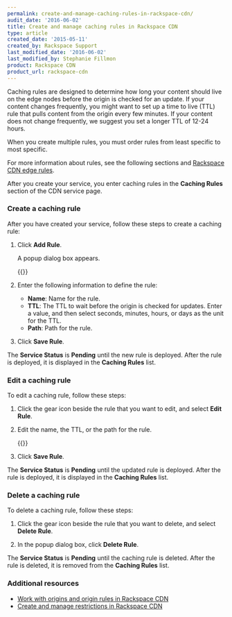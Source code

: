```yaml
---
permalink: create-and-manage-caching-rules-in-rackspace-cdn/
audit_date: '2016-06-02'
title: Create and manage caching rules in Rackspace CDN
type: article
created_date: '2015-05-11'
created_by: Rackspace Support
last_modified_date: '2016-06-02'
last_modified_by: Stephanie Fillmon
product: Rackspace CDN
product_url: rackspace-cdn
---
```


Caching rules are designed to determine how long your content should
live on the edge nodes before the origin is checked for an update. If
your content changes frequently, you might want to set up a time to live
(TTL) rule that pulls content from the origin every few minutes. If your
content does not change frequently, we suggest you set a longer TTL of
12-24 hours.

When you create multiple rules, you must order rules from least specific
to most specific.

For more information about rules, see the following sections and
[Rackspace CDN edge
rules](/how-to/rackspace-cdn-edge-rules).

After you create your service, you enter caching rules in the **Caching
Rules** section of the CDN service page.

### Create a caching rule

After you have created your service, follow these steps to create a
caching rule:

1. Click **Add Rule**.

   A popup dialog box appears.

   {{<image src="ScreenShot2015-10-02at11.22.58AM.png" alt="" title="">}}

2. Enter the following information to define the rule:

   - **Name**: Name for the rule.
   - **TTL**: The TTL to wait before the origin is checked for updates.
    Enter a value, and then select seconds, minutes, hours, or days as
    the unit for the TTL.
   - **Path**: Path for the rule.

3. Click **Save Rule**.

The **Service Status** is **Pending** until the new rule is deployed. After the rule is deployed, it is displayed in the **Caching Rules** list.

### Edit a caching rule

To edit a caching rule, follow these steps:

1. Click the gear icon beside the rule that you want to edit, and select
**Edit Rule**.

2. Edit the name, the TTL, or the path for the rule.

   {{<image src="ScreenShot2015-10-02at11.39.23AM.png" alt="" title="">}}

3. Click **Save Rule**.

The **Service Status** is **Pending** until the
updated rule is deployed. After the rule is deployed, it is displayed in
the **Caching Rules** list.

### Delete a caching rule

To delete a caching rule, follow these steps:

1. Click the gear icon beside the rule that you want to delete, and
select **Delete Rule**.

2. In the popup dialog box, click **Delete Rule**.

The **Service Status** is **Pending** until the caching rule is deleted.
After the rule is deleted, it is removed from the **Caching Rules**
list.

### Additional resources

- [Work with origins and origin rules in Rackspace CDN](/how-to/work-with-origins-and-origin-rules-in-rackspace-cdn)
- [Create and manage restrictions in Rackspace CDN](/how-to/create-and-manage-restrictions-in-rackspace-cdn)
